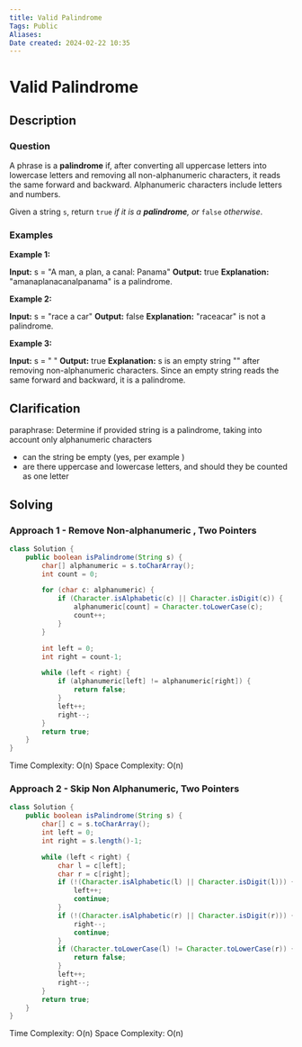 ```yaml
---
title: Valid Palindrome
Tags: Public
Aliases:
Date created: 2024-02-22 10:35
---
```


# Valid Palindrome

## Description
### Question
A phrase is a **palindrome** if, after converting all uppercase letters into lowercase letters and removing all non-alphanumeric characters, it reads the same forward and backward. Alphanumeric characters include letters and numbers.

Given a string `s`, return `true` _if it is a **palindrome**, or_ `false` _otherwise_.

### Examples
**Example 1:**

**Input:** s = "A man, a plan, a canal: Panama"
**Output:** true
**Explanation:** "amanaplanacanalpanama" is a palindrome.

**Example 2:**

**Input:** s = "race a car"
**Output:** false
**Explanation:** "raceacar" is not a palindrome.

**Example 3:**

**Input:** s = " "
**Output:** true
**Explanation:** s is an empty string "" after removing non-alphanumeric characters.
Since an empty string reads the same forward and backward, it is a palindrome.
## Clarification
paraphrase: Determine if provided string is a palindrome, taking into account only alphanumeric characters

- can the string be empty (yes, per example )
- are there uppercase and lowercase letters, and should they be counted as one letter

## Solving

### Approach 1 - Remove Non-alphanumeric , Two Pointers
```java
class Solution {
    public boolean isPalindrome(String s) {
        char[] alphanumeric = s.toCharArray();
        int count = 0; 

        for (char c: alphanumeric) {
            if (Character.isAlphabetic(c) || Character.isDigit(c)) {
                alphanumeric[count] = Character.toLowerCase(c);
                count++;
            }
        }

        int left = 0;
        int right = count-1;

        while (left < right) {
            if (alphanumeric[left] != alphanumeric[right]) {
                return false;
            }
            left++;
            right--;
        }
        return true;
    }
}
```

Time Complexity: O(n)
Space Complexity: O(n)

### Approach 2 - Skip Non Alphanumeric, Two Pointers

```java
class Solution {
    public boolean isPalindrome(String s) {
        char[] c = s.toCharArray();
        int left = 0;
        int right = s.length()-1;

        while (left < right) {
            char l = c[left];
            char r = c[right];
            if (!(Character.isAlphabetic(l) || Character.isDigit(l))) {
                left++;
                continue;
            }
            if (!(Character.isAlphabetic(r) || Character.isDigit(r))) {
                right--;
                continue;
            }
            if (Character.toLowerCase(l) != Character.toLowerCase(r)) {
                return false;
            }
            left++;
            right--;
        }
        return true;
    }
}
```
Time Complexity: O(n)
Space Complexity: O(n)